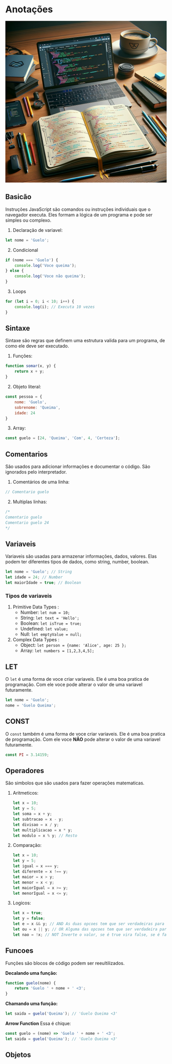 # Anotações

![Anotacoes](../99-imgs/anotacoesJS.png)

## Basicão

Instruções JavaScript são comandos ou instruções individuais que o navegador executa.
Eles formam a lógica de um programa e pode ser simples ou complexo.

1. Declaração de variavel:
```js
let nome = 'Guelo';
```

2. Condicional
```js
if (nome === 'Guelo') {
    console.log('Voce queima');
} else {
    console.log('Voce não queima');
}
```

3. Loops
```js
for (let i = 0; i < 10; i++) {
    console.log(i); // Executa 10 vezes
}
```

## Sintaxe

Sintaxe são regras que definem uma estrutura valida para um programa, de como ele deve ser executado.

1. Funções:
```js
function somar(x, y) {
    return x + y;
}
```

2. Objeto literal:

```js
const pessoa = {
    nome: 'Guelo',
    sobrenome: 'Queima',
    idade: 24
}
```

3. Array:

```js
const guelo = [24, 'Queima', 'Com', 4, 'Certeza'];
```

## Comentarios

São usados para adicionar informações e documentar o código. São ignorados pelo interpretador.

1. Comentários de uma linha:

```js
// Comentario guelo
```

2. Multiplas linhas:
```js
/*
Comentario guelo
Comentario guelo 24
*/
```

## Variaveis

Variaveis são usadas para armazenar informações, dados, valores. Elas podem ter diferentes tipos de dados, como string, number, boolean.

```js
let nome = 'Guelo'; // String
let idade = 24; // Number
let maiorIdade = true; // Boolean
```
### Tipos de variaveis

1. Primitive Data Types :
    - Number: `let num = 10;`
    - String: `let text = 'Hello';`  
    - Boolean: `let isTrue = true;` 
    - Undefined: `let value;`
    - Null: `let emptyValue = null;` 
2. Complex Data Types :
    - Object: `let person = {name: 'Alice', age: 25 };` 
    - Array: `let numbers = [1,2,3,4,5];`

## LET

O `let` é uma forma de voce criar variaveis. Ele é uma boa pratica de programação. Com ele voce pode alterar o valor de uma variavel futuramente.

```js
let nome = 'Guelo';
nome = 'Guelo Queima';
```

## CONST

O `const` também é uma forma de voce criar variaveis. Ele é uma boa pratica de programação. Com ele voce **NÃO** pode alterar o valor de uma variavel futuramente.

```js
const PI = 3.14159; 
```

## Operadores 

São simbolos que são usados para fazer operações matematicas.

1. Aritmeticos:
    ```js
    let x = 10;
    let y = 5;
    let soma = x + y;
    let subtracao = x - y;
    let divisao = x / y;
    let multiplicacao = x * y;
    let modulo = x % y; // Resto
    ```

2. Comparação:
    ```js
    let x = 10;
    let y = 5;
    let igual = x === y; 
    let diferente = x !== y; 
    let maior = x > y;
    let menor = x < y;
    let maiorIgual = x >= y;
    let menorIgual = x <= y;
    ```

3. Logicos:
    ```js
    let x = true;
    let y = false;
    let e = x && y; // AND As duas opcoes tem que ser verdadeiras para retornar True
    let ou = x || y; // OR Alguma das opcoes tem que ser verdadeira para retornar True
    let nao = !x; // NOT Inverte o valor, se é true vira false, se é false vira true
    ```

## Funcoes

Funções são blocos de código podem ser reeultilizados. 

**Decalando uma função:**

```js
function guelo(nome) {
    return 'Guelo ' + nome + ' <3';
}
```
**Chamando uma função:**

```js
let saida = guelo('Queima'); // 'Guelo Queima <3'
```

**Arrow Function**
Essa é chique:

```js
const guelo = (nome) => 'Guelo ' + nome + ' <3';
let saida = guelo('Queima'); // 'Guelo Queima <3'
```

## Objetos